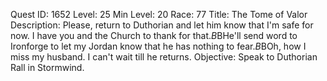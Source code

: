 Quest ID: 1652
Level: 25
Min Level: 20
Race: 77
Title: The Tome of Valor
Description: Please, return to Duthorian and let him know that I'm safe for now. I have you and the Church to thank for that.$B$BHe'll send word to Ironforge to let my Jordan know that he has nothing to fear.$B$BOh, how I miss my husband. I can't wait till he returns.
Objective: Speak to Duthorian Rall in Stormwind.

